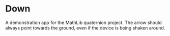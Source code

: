 Down
====

A demonstration app for the MathLib quaternion project. The arrow should always point towards the ground,
even if the device is being shaken around.
